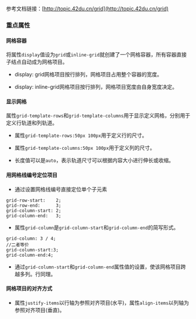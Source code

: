 参考文档链接：[http://topic.42du.cn/grid](http://topic.42du.cn/grid)

### 重点属性

#### 网格容器

将属性`display`值设为`grid`或`inline-grid`就创建了一个网格容器，所有容器直接子结点自动成为网格项目。

* display: grid网格项目按行排列，网格项目占用整个容器的宽度。

* display: inline-grid网格项目按行排列，网格项目宽度由自身宽度决定。

#### 显示网格

属性`grid-template-rows`和`grid-template-columns`用于显示定义网格，分别用于定义行轨道和列轨道。

* 属性`grid-template-rows:50px 100px`用于定义行的尺寸。

* 属性`grid-template-columns:50px 100px`用于定义列的尺寸。

* 长度值可以是`auto`，表示轨道尺寸可以根据内容大小进行伸长或收缩。

#### 用网格线编号定位项目

* 通过设置网格线编号直接定位单个子元素

```
grid-row-start:    2;
grid-row-end:      3;
grid-column-start: 2;
grid-column-end:   3;
```

* 属性`grid-column`是`grid-column-start`和`grid-column-end`的简写形式。

```
grid-column: 3 / 4; 
//二者等价
grid-column-start:3;
grid-column-end:4;
```

* 通过`grid-column-start`和`grid-column-end`属性值的设置，使该网格项目跨越多列。行同理。

#### 网格项目的对齐方式

* 属性`justify-items`以行轴为参照对齐项目\(水平\)，属性`align-items`以列轴为参照对齐项目\(垂直\)。



